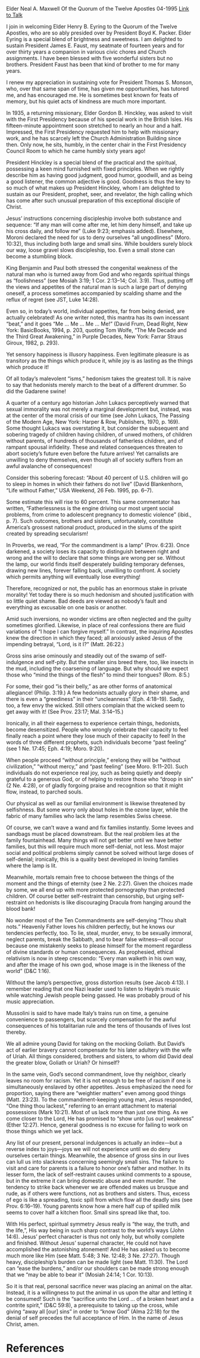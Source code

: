 Elder Neal A. Maxwell
Of the Quorum of the Twelve Apostles
04-1995
[Link to Talk](https://www.churchofjesuschrist.org/study/general-conference/1995/04/deny-yourselves-of-all-ungodliness?lang=eng)

I join in welcoming Elder Henry B. Eyring to the Quorum of the Twelve Apostles, who are so ably presided over by President Boyd K. Packer. Elder Eyring is a special blend of brightness and sweetness. I am delighted to sustain President James E. Faust, my seatmate of fourteen years and for over thirty years a companion in various civic chores and Church assignments. I have been blessed with five wonderful sisters but no brothers. President Faust has been that kind of brother to me for many years.

I renew my appreciation in sustaining vote for President Thomas S. Monson, who, over that same span of time, has given me opportunities, has tutored me, and has encouraged me. He is sometimes best known for feats of memory, but his quiet acts of kindness are much more important.

In 1935, a returning missionary, Elder Gordon B. Hinckley, was asked to visit with the First Presidency because of his special work in the British Isles. His fifteen-minute appointment soon stretched to nearly an hour and a half. Impressed, the First Presidency requested him to help with missionary work, and he has scarcely left the Church Administration Building since then. Only now, he sits, humbly, in the center chair in the First Presidency Council Room to which he came humbly sixty years ago!

President Hinckley is a special blend of the practical and the spiritual, possessing a keen mind furnished with fixed principles. When we rightly describe him as having good judgment, good humor, goodwill, and as being a good listener, the common adjective is good. Goodness is thus the key to so much of what makes up President Hinckley, whom I am delighted to sustain as our President, prophet, seer, and revelator, the high calling which has come after such unusual preparation of this exceptional disciple of Christ.

Jesus’ instructions concerning discipleship involve both substance and sequence: “If any man will come after me, let him deny himself, and take up his cross daily, and follow me” (Luke 9:23; emphasis added). Elsewhere, Moroni declared the need for us to deny ourselves “all ungodliness” (Moro. 10:32), thus including both large and small sins. While boulders surely block our way, loose gravel slows discipleship, too. Even a small stone can become a stumbling block.

King Benjamin and Paul both stressed the congenital weakness of the natural man who is turned away from God and who regards spiritual things as “foolishness” (see Mosiah 3:19; 1 Cor. 2:13–14; Col. 3:9). Thus, putting off the views and appetites of the natural man is such a large part of denying oneself, a process sometimes accompanied by scalding shame and the reflux of regret (see JST, Luke 14:28).

Even so, in today’s world, individual appetites, far from being denied, are actually celebrated! As one writer noted, this mantra has its own incessant “beat,” and it goes “Me … Me … Me … Me!” (David Frum, Dead Right, New York: BasicBooks, 1994, p. 203, quoting Tom Wolfe, “The Me Decade and the Third Great Awakening,” in Purple Decades, New York: Farrar Straus Giroux, 1982, p. 293).

Yet sensory happiness is illusory happiness. Even legitimate pleasure is as transitory as the things which produce it, while joy is as lasting as the things which produce it!

Of all today’s malevolent “isms,” hedonism takes the greatest toll. It is naive to say that hedonists merely march to the beat of a different drummer. So did the Gadarene swine!

A quarter of a century ago historian John Lukacs perceptively warned that sexual immorality was not merely a marginal development but, instead, was at the center of the moral crisis of our time (see John Lukacs, The Passing of the Modern Age, New York: Harper & Row, Publishers, 1970, p. 169). Some thought Lukacs was overstating it, but consider the subsequent and sobering tragedy of children having children, of unwed mothers, of children without parents, of hundreds of thousands of fatherless children, and of rampant spousal infidelity. These and related consequences threaten to abort society’s future even before the future arrives! Yet carnalists are unwilling to deny themselves, even though all of society suffers from an awful avalanche of consequences!

Consider this sobering forecast: “About 40 percent of U.S. children will go to sleep in homes in which their fathers do not live” (David Blankenhorn, “Life without Father,” USA Weekend, 26 Feb. 1995, pp. 6–7).

Some estimate this will rise to 60 percent. This same commentator has written, “Fatherlessness is the engine driving our most urgent social problems, from crime to adolescent pregnancy to domestic violence” (ibid., p. 7). Such outcomes, brothers and sisters, unfortunately, constitute America’s grossest national product, produced in the slums of the spirit created by spreading secularism!

In Proverbs, we read, “For the commandment is a lamp” (Prov. 6:23). Once darkened, a society loses its capacity to distinguish between right and wrong and the will to declare that some things are wrong per se. Without the lamp, our world finds itself desperately building temporary defenses, drawing new lines, forever falling back, unwilling to confront. A society which permits anything will eventually lose everything!

Therefore, recognized or not, the public has an enormous stake in private morality! Yet today there is so much hedonism and shouted justification with so little quiet shame. Bad deeds are viewed as nobody’s fault and everything as excusable on one basis or another.

Amid such inversions, no wonder victims are often neglected and the guilty sometimes glorified. Likewise, in place of real confessions there are fluid variations of “I hope I can forgive myself.” In contrast, the inquiring Apostles knew the direction in which they faced; all anxiously asked Jesus of the impending betrayal, “Lord, is it I?” (Matt. 26:22.)

Gross sins arise ominously and steadily out of the swamp of self-indulgence and self-pity. But the smaller sins breed there, too, like insects in the mud, including the coarsening of language. But why should we expect those who “mind the things of the flesh” to mind their tongues? (Rom. 8:5.)

For some, their god “is their belly,” as are other forms of anatomical allegiance! (Philip. 3:19.) A few hedonists actually glory in their shame, and there is even a “greediness” in their “uncleanness” (Eph. 4:18–19). Sadly, too, a few envy the wicked. Still others complain that the wicked seem to get away with it! (See Prov. 23:17; Mal. 3:14–15.)

Ironically, in all their eagerness to experience certain things, hedonists, become desensitized. People who wrongly celebrate their capacity to feel finally reach a point where they lose much of their capacity to feel! In the words of three different prophets, such individuals become “past feeling” (see 1 Ne. 17:45; Eph. 4:19; Moro. 9:20).

When people proceed “without principle,” erelong they will be “without civilization,” “without mercy,” and “past feeling” (see Moro. 9:11–20). Such individuals do not experience real joy, such as being quietly and deeply grateful to a generous God, or of helping to restore those who “droop in sin” (2 Ne. 4:28), or of gladly forgoing praise and recognition so that it might flow, instead, to parched souls.

Our physical as well as our familial environment is likewise threatened by selfishness. But some worry only about holes in the ozone layer, while the fabric of many families who lack the lamp resembles Swiss cheese.

Of course, we can’t wave a wand and fix families instantly. Some levees and sandbags must be placed downstream. But the real problem lies at the family fountainhead. Many things will not get better until we have better families, but this will require much more self-denial, not less. Most major social and political problems simply cannot be solved without large doses of self-denial; ironically, this is a quality best developed in loving families where the lamp is lit.

Meanwhile, mortals remain free to choose between the things of the moment and the things of eternity (see 2 Ne. 2:27). Given the choices made by some, we all end up with more protected pornography than protected children. Of course better self-restraint than censorship, but urging self-restraint on hedonists is like discouraging Dracula from hanging around the blood bank!

No wonder most of the Ten Commandments are self-denying “Thou shalt nots.” Heavenly Father loves his children perfectly, but he knows our tendencies perfectly, too. To lie, steal, murder, envy, to be sexually immoral, neglect parents, break the Sabbath, and to bear false witness—all occur because one mistakenly seeks to please himself for the moment regardless of divine standards or human consequences. As prophesied, ethical relativism is now in steep crescendo: “Every man walketh in his own way, and after the image of his own god, whose image is in the likeness of the world” (D&C 1:16).

Without the lamp’s perspective, gross distortion results (see Jacob 4:13). I remember reading that one Nazi leader used to listen to Haydn’s music while watching Jewish people being gassed. He was probably proud of his music appreciation.

Mussolini is said to have made Italy’s trains run on time, a genuine convenience to passengers, but scarcely compensation for the awful consequences of his totalitarian rule and the tens of thousands of lives lost thereby.

We all admire young David for taking on the mocking Goliath. But David’s act of earlier bravery cannot compensate for his later adultery with the wife of Uriah. All things considered, brothers and sisters, to whom did David deal the greater blow, Goliath or Uriah? Or himself?

In the same vein, God’s second commandment, love thy neighbor, clearly leaves no room for racism. Yet it is not enough to be free of racism if one is simultaneously enslaved by other appetites. Jesus emphasized the need for proportion, saying there are “weightier matters” even among good things (Matt. 23:23). To the commandment-keeping young man, Jesus responded, “One thing thou lackest,” referring to an errant attachment to material possessions (Mark 10:21). Most of us lack more than just one thing. As we come closer to the Lord, He has promised to “show unto [us our] weakness” (Ether 12:27). Hence, general goodness is no excuse for failing to work on those things which we yet lack.

Any list of our present, personal indulgences is actually an index—but a reverse index to joys—joys we will not experience until we do deny ourselves certain things. Meanwhile, the absence of gross sins in our lives can lull us into slackness concerning seemingly small sins. The failure to visit and care for parents is a failure to honor one’s father and mother. In its lesser form, the lack of self-restraint causes unkind comments to a spouse, but in the extreme it can bring domestic abuse and even murder. The tendency to strike back whenever we are offended makes us brusque and rude, as if others were functions, not as brothers and sisters. Thus, excess of ego is like a spreading, toxic spill from which flow all the deadly sins (see Prov. 6:16–19). Young parents know how a mere half cup of spilled milk seems to cover half a kitchen floor. Small sins spread like that, too.

With His perfect, spiritual symmetry Jesus really is “the way, the truth, and the life,”, His way being in such sharp contrast to the world’s ways (John 14:6). Jesus’ perfect character is thus not only holy, but wholly complete and finished. Without Jesus’ supernal character, He could not have accomplished the astonishing atonement! And He has asked us to become much more like Him (see Matt. 5:48; 3 Ne. 12:48; 3 Ne. 27:27). Though heavy, discipleship’s burden can be made light (see Matt. 11:30). The Lord can “ease the burdens,” and/or our shoulders can be made strong enough that we “may be able to bear it” (Mosiah 24:14; 1 Cor. 10:13).

So it is that real, personal sacrifice never was placing an animal on the altar. Instead, it is a willingness to put the animal in us upon the altar and letting it be consumed! Such is the “sacrifice unto the Lord … of a broken heart and a contrite spirit,” (D&C 59:8), a prerequisite to taking up the cross, while giving “away all [our] sins” in order to “know God” (Alma 22:18) for the denial of self precedes the full acceptance of Him. In the name of Jesus Christ, amen.

# References
